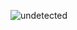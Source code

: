 ![undetected](https://github.com/yuankong666/Ultimate-RAT-Collection/assets/128066597/e185f326-afe7-4eaa-b15f-dfa3a4216d4f)
